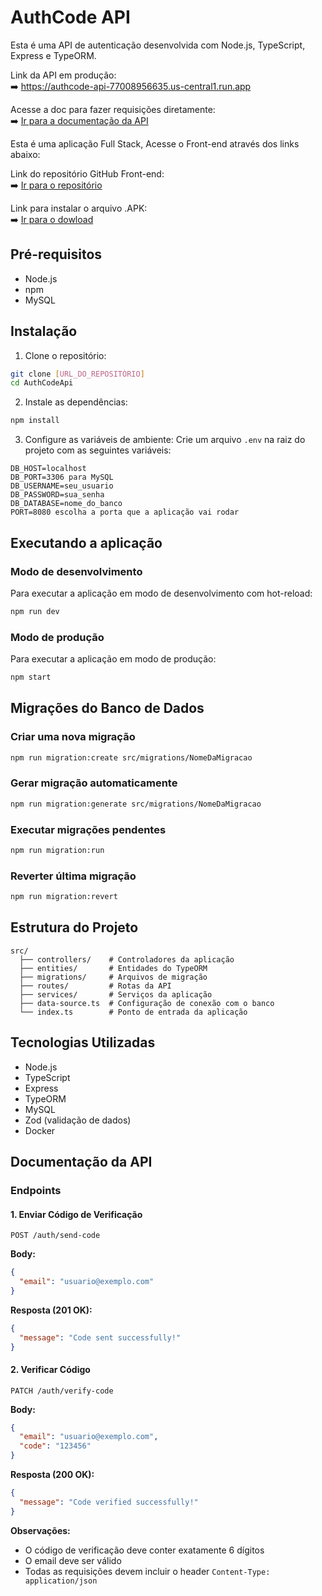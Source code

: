 # AuthCode API

Esta é uma API de autenticação desenvolvida com Node.js, TypeScript, Express e TypeORM.

Link da API em produção:  
➡️ https://authcode-api-77008956635.us-central1.run.app  

Acesse a doc para fazer requisições diretamente:  
➡️ [Ir para a documentação da API](#documentação-da-api)  


Esta é uma aplicação Full Stack, Acesse o Front-end através dos links abaixo: 

Link do repositório GitHub Front-end:   
➡️ [Ir para o repositório](https://github.com/luan-rodrigues1/AuthCodeApp)  

Link para instalar o arquivo .APK:  
➡️ [Ir para o dowload](https://drive.google.com/file/d/1pQ2Snv4_sRhIW8Iexz9xvwUmsUKm92PN/view?usp=sharing)  

## Pré-requisitos

- Node.js
- npm
- MySQL

## Instalação

1. Clone o repositório:

```bash
git clone [URL_DO_REPOSITÓRIO]
cd AuthCodeApi
```

2. Instale as dependências:

```bash
npm install
```

3. Configure as variáveis de ambiente:
   Crie um arquivo `.env` na raiz do projeto com as seguintes variáveis:

```env
DB_HOST=localhost
DB_PORT=3306 para MySQL
DB_USERNAME=seu_usuario
DB_PASSWORD=sua_senha
DB_DATABASE=nome_do_banco
PORT=8080 escolha a porta que a aplicação vai rodar
```

## Executando a aplicação

### Modo de desenvolvimento

Para executar a aplicação em modo de desenvolvimento com hot-reload:

```bash
npm run dev
```

### Modo de produção

Para executar a aplicação em modo de produção:

```bash
npm start
```

## Migrações do Banco de Dados

### Criar uma nova migração

```bash
npm run migration:create src/migrations/NomeDaMigracao
```

### Gerar migração automaticamente

```bash
npm run migration:generate src/migrations/NomeDaMigracao
```

### Executar migrações pendentes

```bash
npm run migration:run
```

### Reverter última migração

```bash
npm run migration:revert
```

## Estrutura do Projeto

```
src/
  ├── controllers/    # Controladores da aplicação
  ├── entities/       # Entidades do TypeORM
  ├── migrations/     # Arquivos de migração
  ├── routes/         # Rotas da API
  ├── services/       # Serviços da aplicação
  ├── data-source.ts  # Configuração de conexão com o banco
  └── index.ts        # Ponto de entrada da aplicação
```

## Tecnologias Utilizadas

- Node.js
- TypeScript
- Express
- TypeORM
- MySQL
- Zod (validação de dados)
- Docker

## Documentação da API

### Endpoints

#### 1. Enviar Código de Verificação

```http
POST /auth/send-code
```

**Body:**

```json
{
  "email": "usuario@exemplo.com"
}
```

**Resposta (201 OK):**

```json
{
  "message": "Code sent successfully!"
}
```

#### 2. Verificar Código

```http
PATCH /auth/verify-code
```

**Body:**

```json
{
  "email": "usuario@exemplo.com",
  "code": "123456"
}
```

**Resposta (200 OK):**

```json
{
  "message": "Code verified successfully!"
}
```

**Observações:**

- O código de verificação deve conter exatamente 6 dígitos
- O email deve ser válido
- Todas as requisições devem incluir o header `Content-Type: application/json`
